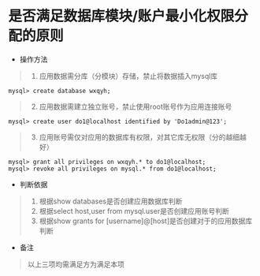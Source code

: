# 是否满足数据库模块/账户最小化权限分配的原则

- 操作方法
> 1. 应用数据需分库（分模块）存储，禁止将数据插入mysql库
```
mysql> create database wxqyh;
```
> 2. 应用数据需建立独立账号，禁止使用root账号作为应用连接账号
```
mysql> create user do1@localhost identified by 'Do1admin@123';
```
> 3. 应用账号需仅对应用的数据库有权限，对其它库无权限（分的越细越好）
```
mysql> grant all privileges on wxqyh.* to do1@localhost;
mysql> revoke all privileges on mysql.* from do1@localhost;
```
- 判断依据
> 1. 根据show databases是否创建应用数据库判断
> 2. 根据select host,user from mysql.user是否创建应用账号判断
> 3. 根据show grants for [username]@[host]是否创建对于的应用数据库判断

- 备注
> 以上三项均需满足方为满足本项

